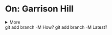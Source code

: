 # On: Garrison Hill
<details> 
<summary>More</summary>
<br>Main
<br>Why?
<br>How?
<br>Latest?
<br>Archives?
</details>
git add branch -M How?
git add branch -M Latest?
